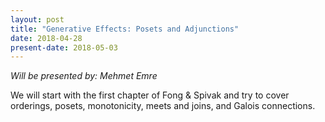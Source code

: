 ```yaml
---
layout: post
title: "Generative Effects: Posets and Adjunctions"
date: 2018-04-28
present-date: 2018-05-03
---
```


_Will be presented by: Mehmet Emre_

We will start with the first chapter of Fong & Spivak and try to cover
orderings, posets, monotonicity, meets and joins, and Galois
connections.

